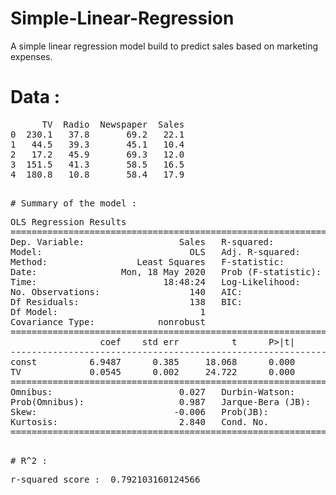 # Simple-Linear-Regression
A simple linear regression model build to predict sales based on marketing expenses.

# Data :
<pre>
      TV  Radio  Newspaper  Sales
0  230.1   37.8       69.2   22.1
1   44.5   39.3       45.1   10.4
2   17.2   45.9       69.3   12.0
3  151.5   41.3       58.5   16.5
4  180.8   10.8       58.4   17.9
<pre/>

# Summary of the model : 
<pre>
OLS Regression Results
==============================================================================
Dep. Variable:                  Sales   R-squared:                       0.816
Model:                            OLS   Adj. R-squared:                  0.814
Method:                 Least Squares   F-statistic:                     611.2
Date:                Mon, 18 May 2020   Prob (F-statistic):           1.52e-52
Time:                        18:48:24   Log-Likelihood:                -321.12
No. Observations:                 140   AIC:                             646.2
Df Residuals:                     138   BIC:                             652.1
Df Model:                           1
Covariance Type:            nonrobust
==============================================================================
                 coef    std err          t      P>|t|      [0.025      0.975]
------------------------------------------------------------------------------
const          6.9487      0.385     18.068      0.000       6.188       7.709
TV             0.0545      0.002     24.722      0.000       0.050       0.059
==============================================================================
Omnibus:                        0.027   Durbin-Watson:                   2.196
Prob(Omnibus):                  0.987   Jarque-Bera (JB):                0.150
Skew:                          -0.006   Prob(JB):                        0.928
Kurtosis:                       2.840   Cond. No.                         328.
==============================================================================
<pre/>

# R^2 :
<pre>
r-squared score :  0.792103160124566
<pre/>
